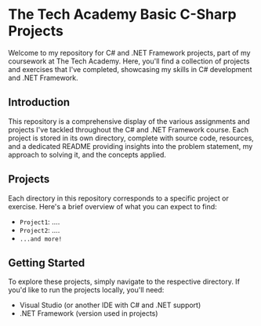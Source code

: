 # The Tech Academy Basic C-Sharp Projects

Welcome to my repository for C# and .NET Framework projects, part of my coursework at The Tech Academy. Here, you'll find a collection of projects and exercises that I've completed, showcasing my skills in C# development and .NET Framework.

## Introduction

This repository is a comprehensive display of the various assignments and projects I've tackled throughout the C# and .NET Framework course. Each project is stored in its own directory, complete with source code, resources, and a dedicated README providing insights into the problem statement, my approach to solving it, and the concepts applied.

## Projects

Each directory in this repository corresponds to a specific project or exercise. Here's a brief overview of what you can expect to find:

- `Project1`: ....
- `Project2`: ....
- `...and more!`

## Getting Started

To explore these projects, simply navigate to the respective directory. If you'd like to run the projects locally, you'll need:

- Visual Studio (or another IDE with C# and .NET support)
- .NET Framework (version used in projects)

